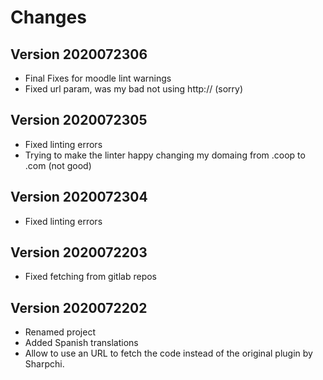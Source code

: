 # Changes

## Version 2020072306
*  Final Fixes for moodle lint warnings
*  Fixed url param, was my bad not using http:// (sorry)

## Version 2020072305
*  Fixed linting errors
*  Trying to make the linter happy changing my domaing from .coop to .com (not good)

## Version 2020072304
*  Fixed linting errors

## Version 2020072203
*  Fixed fetching from gitlab repos

## Version 2020072202
*  Renamed project
*  Added Spanish translations
*  Allow to use an URL to fetch the code instead of the original plugin by Sharpchi.
